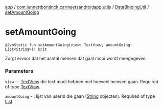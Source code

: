 [app](../../index.md) / [com.lennertbontinck.carmeetsandroidapp.utils](../index.md) / [DataBindingUtil](index.md) / [setAmountGoing](./set-amount-going.md)

# setAmountGoing

`@JvmStatic fun setAmountGoing(view: TextView, amountGoing: `[`List`](https://kotlinlang.org/api/latest/jvm/stdlib/kotlin.collections/-list/index.html)`<`[`String`](https://kotlinlang.org/api/latest/jvm/stdlib/kotlin/-string/index.html)`>): `[`Unit`](https://kotlinlang.org/api/latest/jvm/stdlib/kotlin/-unit/index.html)

Zorgt ervoor dat het aantal mensen dat gaat mooi wordt meegegeven.

### Parameters

`view` - : [TextView](#) die text moet hebben met hoeveel mensen gaan. Required of type [TextView](#).

`amountGoing` - : lijst van userId die gaan ([String](https://kotlinlang.org/api/latest/jvm/stdlib/kotlin/-string/index.html) objecten). Required of type [List](https://kotlinlang.org/api/latest/jvm/stdlib/kotlin.collections/-list/index.html).